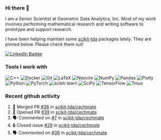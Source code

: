 ### Hi there 👋

I am a Senior Scientist at Geometric Data Analytics, Inc. Most of my work involves
performing mathematical research and writing software to prototype and support
research. 

I have been helping maintain some [scikit-tda](https://docs.scikit-tda.org) packages lately. 
They are pinned below. Please check them out!

<div id="badges">
  <a href="https://www.linkedin.com/in/michael-catanzaro-a8335547">
    <img src="https://img.shields.io/badge/LinkedIn-blue?style=for-the-badge&logo=linkedin&logoColor=white" alt="LinkedIn Badge"/>
  </a>
</div>


### Tools I work with

![C++](https://img.shields.io/badge/c++-%2300599C.svg?style=for-the-badge&logo=c%2B%2B&logoColor=white)
![Docker](https://img.shields.io/badge/Docker-2CA5E0?style=for-the-badge&logo=docker&logoColor=white)
![Git](https://img.shields.io/badge/GIT-E44C30?style=for-the-badge&logo=git&logoColor=white)
![LaTeX](https://img.shields.io/badge/latex-%23008080.svg?style=for-the-badge&logo=latex&logoColor=white)
![Neovim](https://img.shields.io/badge/NeoVim-%2357A143.svg?&style=for-the-badge&logo=neovim&logoColor=white)
![NumPy](https://img.shields.io/badge/numpy-%23013243.svg?style=for-the-badge&logo=numpy&logoColor=white)
![Pandas](https://img.shields.io/badge/pandas-%23150458.svg?style=for-the-badge&logo=pandas&logoColor=white)
![Plotly](https://img.shields.io/badge/Plotly-%233F4F75.svg?style=for-the-badge&logo=plotly&logoColor=white)
![Python](https://img.shields.io/badge/python-3670A0?style=for-the-badge&logo=python&logoColor=ffdd54)
![PyTorch](https://img.shields.io/badge/PyTorch-%23EE4C2C.svg?style=for-the-badge&logo=PyTorch&logoColor=white)
![scikit-learn](https://img.shields.io/badge/scikit--learn-%23F7931E.svg?style=for-the-badge&logo=scikit-learn&logoColor=white)
![SciPy](https://img.shields.io/badge/SciPy-%230C55A5.svg?style=for-the-badge&logo=scipy&logoColor=%white)
![TensorFlow](https://img.shields.io/badge/TensorFlow-%23FF6F00.svg?style=for-the-badge&logo=TensorFlow&logoColor=white)
![Tmux](https://img.shields.io/badge/tmux-1BB91F?style=for-the-badge&logo=tmux&logoColor=white)

### Recent github activity

<!--START_SECTION:activity-->
1. 🎉 Merged PR [#36](https://github.com/scikit-tda/cechmate/pull/36) in [scikit-tda/cechmate](https://github.com/scikit-tda/cechmate)
2. 💪 Opened PR [#39](https://github.com/scikit-tda/cechmate/pull/39) in [scikit-tda/cechmate](https://github.com/scikit-tda/cechmate)
3. 🗣 Commented on [#7](https://github.com/scikit-tda/cechmate/issues/7#issuecomment-2746274516) in [scikit-tda/cechmate](https://github.com/scikit-tda/cechmate)
4. 🔒 Closed issue [#29](https://github.com/scikit-tda/cechmate/issues/29) in [scikit-tda/cechmate](https://github.com/scikit-tda/cechmate)
5. 🗣 Commented on [#38](https://github.com/scikit-tda/cechmate/issues/38#issuecomment-2746262524) in [scikit-tda/cechmate](https://github.com/scikit-tda/cechmate)
<!--END_SECTION:activity-->
